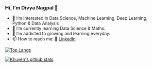 ### Hi, I’m Divya Nagpal 👋 

- 👀 I’m interested in Data Science, Machine Learning, Deep Learning, Python & Data Analysis
- 🌱 I’m currently learning Data Science & Maths.
- 💞️ I’m addicted to growing and learning everyday.
- 📫 How to reach me: 
   :office: [LinkedIn](https://www.linkedin.com/in/divyanagpal11/)


[![Top Langs](https://github-readme-stats.vercel.app/api/top-langs/?username=DivyaNagpal1&layout=compact&hide=hack)](https://github.com/anuraghazra/github-readme-stats)


[![Khuyen's github stats](https://github-readme-stats.vercel.app/api?username=DivyaNagpal11&count_private=true&show_icons=true&theme=radical&hide_rank=false&hide=stars,contribs)](https://github.com/anuraghazra/github-readme-stats)

<!---
DivyaNagpal11/DivyaNagpal11 is a ✨ special ✨ repository because its `README.md` (this file) appears on your GitHub profile.
You can click the Preview link to take a look at your changes.
--->
